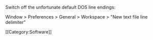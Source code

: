 Switch off the unfortunate default DOS line endings:

Window > Preferences > General > Workspace > "New text file line delimiter"

[[Category:Software]]
